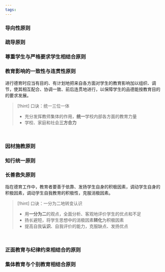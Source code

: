 ```yaml
---
tags: 
---
```


### 导向性原则

### 疏导原则

### 尊重学生与严格要求学生相结合原则

### 教育影响的一致性与连贯性原则
进行德育时应当有目的、有计划地把来自各方面对学生的教育影响加以组织、调节，使其相互配合、协调一致、前后连贯地进行，以保障学生的品德能按教育目的的要求发展。

>[!hint] 口诀：统一三位一体
>- 充分发挥教师集体的作用，**统一**学校内部各方面的教育力量
>- 学校、家庭和社会**三方合力**

<br>

### 因材施教原则

### 知行统一原则

### 长善救失原则
指在德育工作中，教育者要善于依靠、发扬学生自身的积极因素，调动学生自身的积极因素，调动学生自我教育的积极性，克服消极因素。

>[!hint] 口诀：一分为二地转变认识
>- 用**一分为二**的观点，全面分析、客观地评价学生的优点和不足
>- 扬长避短，将学生思想中的消极因素**转化**为积极因素
>- 提高自我**认识**、自我评价的能力，克服缺点、发扬优点

<br>

### 正面教育与纪律约束相结合的原则

### 集体教育与个别教育相结合原则